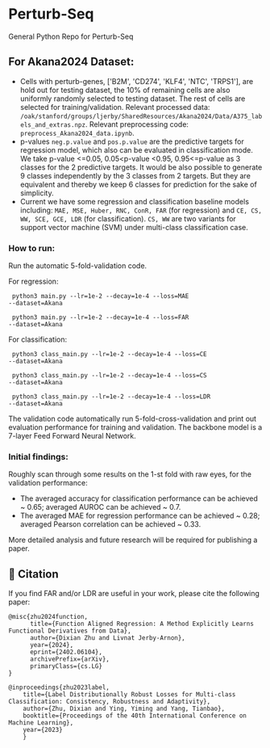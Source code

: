 # Perturb-Seq
General Python Repo for Perturb-Seq

## For Akana2024 Dataset:
- Cells with perturb-genes, ['B2M', 'CD274', 'KLF4', 'NTC', 'TRPS1'], are hold out for testing dataset, the 10% of remaining cells are also uniformly randomly selected to testing dataset. The rest of cells are selected for training/validation. Relevant processed data: <code>/oak/stanford/groups/ljerby/SharedResources/Akana2024/Data/A375_labels_and_extras.npz</code>. Relevant preprocessing code: <code>preprocess_Akana2024_data.ipynb</code>.
- p-values <code>neg.p.value</code> and <code>pos.p.value</code> are the predictive targets for regression model, which also can be evaluated in classification mode. We take p-value <=0.05, 0.05<p-value <0.95, 0.95<=p-value as 3 classes for the 2 predictive targets. It would be also possible to generate 9 classes independently by the 3 classes from 2 targets. But they are equivalent and thereby we keep 6 classes for prediction for the sake of simplicity. 
- Current we have some regression and classification baseline models including: <code>MAE, MSE, Huber, RNC, ConR, FAR</code> (for regression) and <code>CE, CS, WW, SCE, GCE, LDR</code> (for classification). <code>CS, WW</code> are two variants for support vector machine (SVM) under multi-class classification case.

### How to run:
Run the automatic 5-fold-validation code.

For regression:

<code> python3 main.py --lr=1e-2 --decay=1e-4 --loss=MAE  --dataset=Akana </code>

<code> python3 main.py --lr=1e-2 --decay=1e-4 --loss=FAR  --dataset=Akana </code>

For classification:

<code> python3 class_main.py --lr=1e-2 --decay=1e-4 --loss=CE  --dataset=Akana </code>

<code> python3 class_main.py --lr=1e-2 --decay=1e-4 --loss=CS  --dataset=Akana </code>

<code> python3 class_main.py --lr=1e-2 --decay=1e-4 --loss=LDR  --dataset=Akana </code>


The validation code automatically run 5-fold-cross-validation and print out evaluation performance for training and validation. The backbone model is a 7-layer Feed Forward Neural Network.
### Initial findings:
Roughly scan through some results on the 1-st fold with raw eyes, for the validation performance: 
- The averaged accuracy for classification performance can be achieved ~ 0.65; averaged AUROC can be achieved ~ 0.7.
- The averaged MAE for regression performance can be achieved ~ 0.28; averaged Pearson correlation can be achieved ~ 0.33.

More detailed analysis and future research will be required for publishing a paper.


:page_with_curl: Citation
---------
If you find FAR and/or LDR are useful in your work, please cite the following paper:
```
@misc{zhu2024function,
      title={Function Aligned Regression: A Method Explicitly Learns Functional Derivatives from Data}, 
      author={Dixian Zhu and Livnat Jerby-Arnon},
      year={2024},
      eprint={2402.06104},
      archivePrefix={arXiv},
      primaryClass={cs.LG}
}
```
```
@inproceedings{zhu2023label,
	title={Label Distributionally Robust Losses for Multi-class Classification: Consistency, Robustness and Adaptivity},
	author={Zhu, Dixian and Ying, Yiming and Yang, Tianbao},
	booktitle={Proceedings of the 40th International Conference on Machine Learning},
	year={2023}
	}  
```

